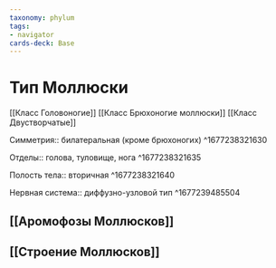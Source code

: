 ```yaml
---
taxonomy: phylum
tags:
- navigator
cards-deck: Base
---
```

# Тип Моллюски
[[Класс Головоногие]]
[[Класс Брюхоногие моллюски]]
[[Класс Двустворчатые]]

Симметрия:: билатеральная (кроме брюхоногих) ^1677238321630

Отделы:: голова, туловище, нога ^1677238321635

Полость тела:: вторичная ^1677238321640

Нервная система:: диффузно-узловой тип ^1677239485504

## [[Аромофозы Моллюсков]]
## [[Строение Моллюсков]]
